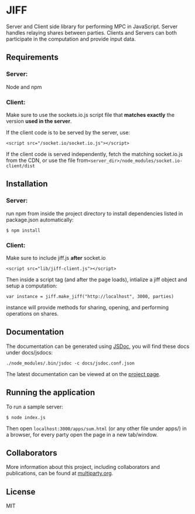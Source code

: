 # JIFF
Server and Client side library for performing MPC in JavaScript. Server handles relaying shares between parties.
Clients and Servers can both participate in the computation and provide input data.

## Requirements
### Server: 
  Node and npm

### Client: 
Make sure to use the sockets.io.js script file that **matches exactly** the version **used in the server**.  
  
If the client code is to be served by the server, use:  
```
<script src="/socket.io/socket.io.js"></script>
```  
  
If the client code is served independently, fetch the matching socket.io.js from the CDN, or use the file from`<server_dir>/node_modules/socket.io-client/dist`

## Installation
### Server:
run npm from inside the project directory to install dependencies listed in package.json automatically:

`$ npm install`

### Client:
Make sure to include jiff.js **after** socket.io  
```
<script src="lib/jiff-client.js"></script>
```  
  
Then inside a script tag (and after the page loads), intialize a jiff object and setup a computation:  
```
var instance = jiff.make_jiff("http://localhost", 3000, parties)
```  
  
instance will provide methods for sharing, opening, and performing operations on shares.

## Documentation
The documentation can be generated using [JSDoc](http://usejsdoc.org/), you will find these docs under docs/jsdocs:  
```
./node_modules/.bin/jsdoc -c docs/jsdoc.conf.json
```  
The latest documentation can be viewed at on the [project page](https://multiparty.github.io/jiff-client/).

## Running the application
To run a sample server:

`$ node index.js`

Then open `localhost:3000/apps/sum.html` (or any other file under apps/) in a browser, for every party open the page in a new tab/window.

## Collaborators
More information about this project, including collaborators and publications, can be found at [multiparty.org](https://multiparty.org/).

## License
MIT
